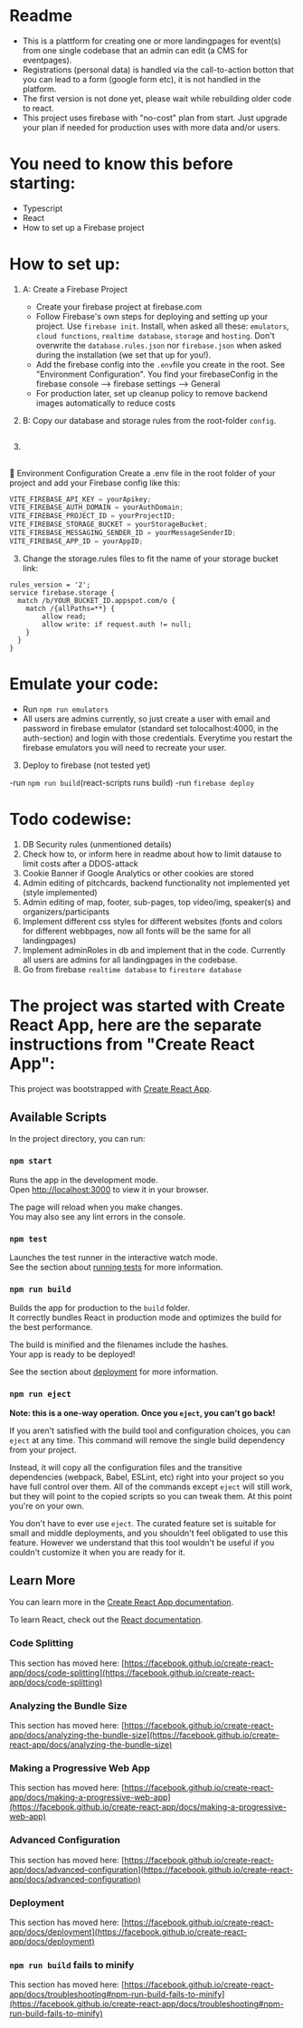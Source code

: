 # Readme

-  This is a plattform for creating one or more landingpages for event(s) from one single codebase that an admin can edit (a CMS for eventpages).
-  Registrations (personal data) is handled via the call-to-action botton that you can lead to a form (google form etc), it is not handled in the platform.
-  The first version is not done yet, please wait while rebuilding older code to react.
-  This project uses firebase with "no-cost" plan from start. Just upgrade your plan if needed for production uses with more data and/or users.

# You need to know this before starting:

-  Typescript
-  React
-  How to set up a Firebase project

# How to set up:

1. A: Create a Firebase Project

   -  Create your firebase project at firebase.com
   -  Follow Firebase's own steps for deploying and setting up your project. Use `firebase init`. Install, when asked all these: `emulators`, `cloud functions`, `realtime database`, `storage` and `hosting`. Don't overwrite the `database.rules.json` nor `firebase.json` when asked during the installation (we set that up for you!).
   -  Add the firebase config into the `.env`file you create in the root. See "Environment Configuration". You find your firebaseConfig in the firebase console --> firebase settings --> General
   -  For production later, set up cleanup policy to remove backend images automatically to reduce costs

1. B: Copy our database and storage rules from the root-folder `config`.

1. ##

📁 Environment Configuration
Create a .env file in the root folder of your project and add your Firebase config like this:

```ts
VITE_FIREBASE_API_KEY = yourApikey;
VITE_FIREBASE_AUTH_DOMAIN = yourAuthDomain;
VITE_FIREBASE_PROJECT_ID = yourProjectID;
VITE_FIREBASE_STORAGE_BUCKET = yourStorageBucket;
VITE_FIREBASE_MESSAGING_SENDER_ID = yourMessageSenderID;
VITE_FIREBASE_APP_ID = yourAppID;
```

3. Change the storage.rules files to fit the name of your storage bucket link:

```
rules_version = '2';
service firebase.storage {
  match /b/YOUR_BUCKET_ID.appspot.com/o {
    match /{allPaths=**} {
        allow read;
        allow write: if request.auth != null;
    }
  }
}
```

# Emulate your code:

-  Run `npm run emulators`
-  All users are admins currently, so just create a user with email and password in firebase emulator (standard set tolocalhost:4000, in the auth-section) and login with those credentials. Everytime you restart the firebase emulators you will need to recreate your user.

3. Deploy to firebase (not tested yet)

-run `npm run build`(react-scripts runs build)
-run `firebase deploy`

# Todo codewise:

1. DB Security rules (unmentioned details)
2. Check how to, or inform here in readme about how to limit datause to limit costs after a DDOS-attack
3. Cookie Banner if Google Analytics or other cookies are stored
4. Admin editing of pitchcards, backend functionality not implemented yet (style implemented)
5. Admin editing of map, footer, sub-pages, top video/img, speaker(s) and organizers/participants
6. Implement different css styles for different websites (fonts and colors for different webbpages, now all fonts will be the same for all landingpages)
7. Implement adminRoles in db and implement that in the code. Currently all users are admins for all landingpages in the codebase.
8. Go from firebase `realtime database` to `firestore database`

# The project was started with Create React App, here are the separate instructions from "Create React App":

This project was bootstrapped with [Create React App](https://github.com/facebook/create-react-app).

## Available Scripts

In the project directory, you can run:

### `npm start`

Runs the app in the development mode.\
Open [http://localhost:3000](http://localhost:3000) to view it in your browser.

The page will reload when you make changes.\
You may also see any lint errors in the console.

### `npm test`

Launches the test runner in the interactive watch mode.\
See the section about [running tests](https://facebook.github.io/create-react-app/docs/running-tests) for more information.

### `npm run build`

Builds the app for production to the `build` folder.\
It correctly bundles React in production mode and optimizes the build for the best performance.

The build is minified and the filenames include the hashes.\
Your app is ready to be deployed!

See the section about [deployment](https://facebook.github.io/create-react-app/docs/deployment) for more information.

### `npm run eject`

**Note: this is a one-way operation. Once you `eject`, you can't go back!**

If you aren't satisfied with the build tool and configuration choices, you can `eject` at any time. This command will remove the single build dependency from your project.

Instead, it will copy all the configuration files and the transitive dependencies (webpack, Babel, ESLint, etc) right into your project so you have full control over them. All of the commands except `eject` will still work, but they will point to the copied scripts so you can tweak them. At this point you're on your own.

You don't have to ever use `eject`. The curated feature set is suitable for small and middle deployments, and you shouldn't feel obligated to use this feature. However we understand that this tool wouldn't be useful if you couldn't customize it when you are ready for it.

## Learn More

You can learn more in the [Create React App documentation](https://facebook.github.io/create-react-app/docs/getting-started).

To learn React, check out the [React documentation](https://reactjs.org/).

### Code Splitting

This section has moved here: [https://facebook.github.io/create-react-app/docs/code-splitting](https://facebook.github.io/create-react-app/docs/code-splitting)

### Analyzing the Bundle Size

This section has moved here: [https://facebook.github.io/create-react-app/docs/analyzing-the-bundle-size](https://facebook.github.io/create-react-app/docs/analyzing-the-bundle-size)

### Making a Progressive Web App

This section has moved here: [https://facebook.github.io/create-react-app/docs/making-a-progressive-web-app](https://facebook.github.io/create-react-app/docs/making-a-progressive-web-app)

### Advanced Configuration

This section has moved here: [https://facebook.github.io/create-react-app/docs/advanced-configuration](https://facebook.github.io/create-react-app/docs/advanced-configuration)

### Deployment

This section has moved here: [https://facebook.github.io/create-react-app/docs/deployment](https://facebook.github.io/create-react-app/docs/deployment)

### `npm run build` fails to minify

This section has moved here: [https://facebook.github.io/create-react-app/docs/troubleshooting#npm-run-build-fails-to-minify](https://facebook.github.io/create-react-app/docs/troubleshooting#npm-run-build-fails-to-minify)
